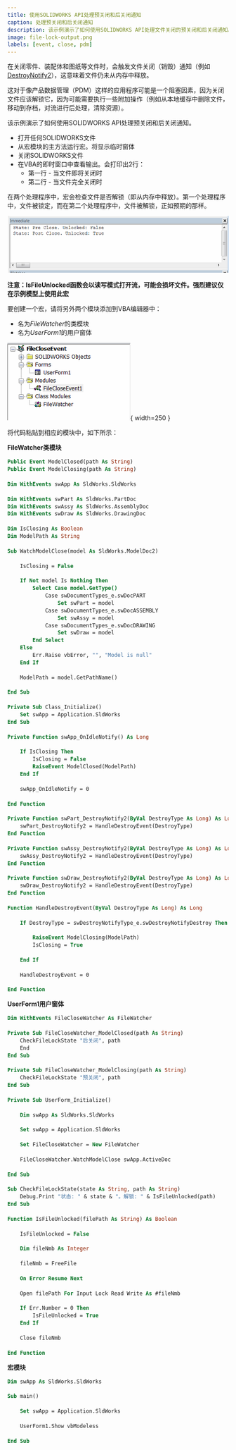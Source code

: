 ```yaml
---
title: 使用SOLIDWORKS API处理预关闭和后关闭通知
caption: 处理预关闭和后关闭通知
description: 该示例演示了如何使用SOLIDWORKS API处理文件关闭的预关闭和后关闭通知。
image: file-lock-output.png
labels: [event, close, pdm]
---
```


在关闭零件、装配体和图纸等文件时，会触发文件关闭（销毁）通知（例如[DestroyNotify2](https://help.solidworks.com/2017/english/api/sldworksapi/SOLIDWORKS.Interop.sldworks~SOLIDWORKS.Interop.sldworks.DAssemblyDocEvents_DestroyNotify2EventHandler.html)），这意味着文件仍未从内存中释放。

这对于像产品数据管理（PDM）这样的应用程序可能是一个阻塞因素，因为关闭文件应该解锁它，因为可能需要执行一些附加操作（例如从本地缓存中删除文件，移动到存档，对流进行后处理，清除资源）。

该示例演示了如何使用SOLIDWORKS API处理预关闭和后关闭通知。

* 打开任何SOLIDWORKS文件
* 从宏模块的主方法运行宏。将显示临时窗体
* 关闭SOLIDWORKS文件
* 在VBA的即时窗口中查看输出。会打印出2行：
    * 第一行 - 当文件即将关闭时
    * 第二行 - 当文件完全关闭时

在两个处理程序中，宏会检查文件是否解锁（即从内存中释放）。第一个处理程序中，文件被锁定，而在第二个处理程序中，文件被解锁，正如预期的那样。

![文件关闭的输出结果](file-lock-output.png)

**注意：IsFileUnlocked函数会以读写模式打开流，可能会损坏文件。强烈建议仅在示例模型上使用此宏**

要创建一个宏，请将另外两个模块添加到VBA编辑器中：

* 名为*FileWatcher*的类模块
* 名为*UserForm1*的用户窗体

![VBA宏解决方案树](macro-solution.png){ width=250 }

将代码粘贴到相应的模块中，如下所示：

**FileWatcher类模块**
~~~ vb
Public Event ModelClosed(path As String)
Public Event ModelClosing(path As String)
                         
Dim WithEvents swApp As SldWorks.SldWorks

Dim WithEvents swPart As SldWorks.PartDoc
Dim WithEvents swAssy As SldWorks.AssemblyDoc
Dim WithEvents swDraw As SldWorks.DrawingDoc

Dim IsClosing As Boolean
Dim ModelPath As String

Sub WatchModelClose(model As SldWorks.ModelDoc2)
    
    IsClosing = False
        
    If Not model Is Nothing Then
        Select Case model.GetType()
            Case swDocumentTypes_e.swDocPART
                Set swPart = model
            Case swDocumentTypes_e.swDocASSEMBLY
                Set swAssy = model
            Case swDocumentTypes_e.swDocDRAWING
                Set swDraw = model
        End Select
    Else
        Err.Raise vbError, "", "Model is null"
    End If
    
    ModelPath = model.GetPathName()
    
End Sub

Private Sub Class_Initialize()
    Set swApp = Application.SldWorks
End Sub

Private Function swApp_OnIdleNotify() As Long
    
    If IsClosing Then
        IsClosing = False
        RaiseEvent ModelClosed(ModelPath)
    End If
    
    swApp_OnIdleNotify = 0
    
End Function

Private Function swPart_DestroyNotify2(ByVal DestroyType As Long) As Long
    swPart_DestroyNotify2 = HandleDestroyEvent(DestroyType)
End Function

Private Function swAssy_DestroyNotify2(ByVal DestroyType As Long) As Long
    swAssy_DestroyNotify2 = HandleDestroyEvent(DestroyType)
End Function

Private Function swDraw_DestroyNotify2(ByVal DestroyType As Long) As Long
    swDraw_DestroyNotify2 = HandleDestroyEvent(DestroyType)
End Function

Function HandleDestroyEvent(ByVal DestroyType As Long) As Long
    
    If DestroyType = swDestroyNotifyType_e.swDestroyNotifyDestroy Then
        
        RaiseEvent ModelClosing(ModelPath)
        IsClosing = True
                
    End If
    
    HandleDestroyEvent = 0
    
End Function
~~~



**UserForm1用户窗体**
~~~ vb
Dim WithEvents FileCloseWatcher As FileWatcher

Private Sub FileCloseWatcher_ModelClosed(path As String)
    CheckFileLockState "后关闭", path
    End
End Sub

Private Sub FileCloseWatcher_ModelClosing(path As String)
    CheckFileLockState "预关闭", path
End Sub

Private Sub UserForm_Initialize()
    
    Dim swApp As SldWorks.SldWorks
    
    Set swApp = Application.SldWorks

    Set FileCloseWatcher = New FileWatcher
    
    FileCloseWatcher.WatchModelClose swApp.ActiveDoc

End Sub

Sub CheckFileLockState(state As String, path As String)
    Debug.Print "状态: " & state & "。解锁: " & IsFileUnlocked(path)
End Sub

Function IsFileUnlocked(filePath As String) As Boolean
    
    IsFileUnlocked = False
    
    Dim fileNmb As Integer
    
    fileNmb = FreeFile
    
    On Error Resume Next
    
    Open filePath For Input Lock Read Write As #fileNmb
    
    If Err.Number = 0 Then
        IsFileUnlocked = True
    End If
    
    Close fileNmb
    
End Function
~~~



**宏模块**
~~~ vb
Dim swApp As SldWorks.SldWorks

Sub main()

    Set swApp = Application.SldWorks
    
    UserForm1.Show vbModeless
    
End Sub
~~~
